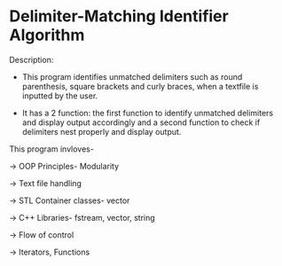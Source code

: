 # Delimiter-Matching Identifier Algorithm
Description:

- This program identifies unmatched delimiters such as round parenthesis, square brackets and curly braces, when a textfile is inputted by the user.

- It has a 2 function: the first function to identify unmatched delimiters and display output accordingly and a second function to check if delimiters nest properly and display output.

This program invloves-

-> OOP Principles- Modularity

-> Text file handling

-> STL Container classes- vector

-> C++ Libraries- fstream, vector, string

-> Flow of control

-> Iterators, Functions
